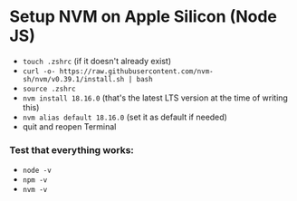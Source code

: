 # Setup NVM on Apple Silicon (Node JS)

- `touch .zshrc` (if it doesn't already exist)
- `curl -o- https://raw.githubusercontent.com/nvm-sh/nvm/v0.39.1/install.sh | bash`
- `source .zshrc`
- `nvm install 18.16.0` (that's the latest LTS version at the time of writing this)
- `nvm alias default 18.16.0` (set it as default if needed)
- quit and reopen Terminal

### Test that everything works:

- `node -v`
- `npm -v`
- `nvm -v`
